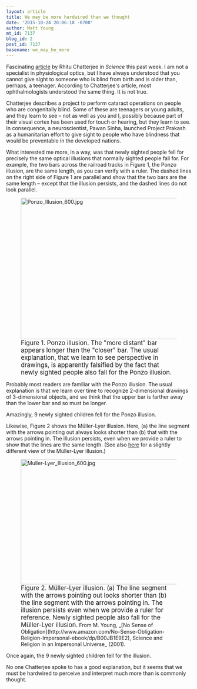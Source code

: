 ```yaml
---
layout: article
title: We may be more hardwired than we thought
date: '2015-10-24 20:06:18 -0700'
author: Matt Young
mt_id: 7137
blog_id: 2
post_id: 7137
basename: we_may_be_more
---
```

Fascinating [article](http://www.sciencemag.org/content/350/6259/372.full) by Rhitu Chatterjee in _Science_ this past week. I am not a specialist in physiological optics, but I have always understood that you cannot give sight to someone who is blind from birth and is older than, perhaps, a teenager. According to Chatterjee's article, most ophthalmologists understood the same thing. It is not true.

Chatterjee describes a project to perform cataract operations on people who are congenitally blind. Some of these are teenagers or young adults, and they learn to see &ndash; not as well as you and I, possibly because part of their visual cortex has been used for touch or hearing, but they learn to see. In consequence, a neuroscientist, Pawan Sinha, launched Project Prakash as a humanitarian effort to give sight to people who have blindness that would be preventable in the developed nations.

What interested me more, in a way, was that newly sighted people fell for precisely the same optical illusions that normally sighted people fall for. For example, the two bars across the railroad tracks in Figure 1, the Ponzo illusion, are the same length, as you can verify with a ruler. The dashed lines on the right side of Figure 1 are parallel and show that the two bars are the same length &ndash; except that the illusion persists, and the dashed lines do not look parallel.

<figure>
<img src="http://pandasthumb.org/archives/2015/10/24/Ponzo_Illusion_600.jpg" alt="Ponzo_Illusion_600.jpg" width="600" height="384" />
<figcaption markdown="span">
<big>Figure 1. Ponzo illusion.  The "more distant" bar appears longer than the "closer" bar. The usual explanation, that we learn to see perspective in drawings, is apparently falsified by the fact that newly sighted people also fall for the Ponzo illusion.</big>

</figcaption>
</figure>

Probably most readers are familiar with the Ponzo illusion. The usual explanation is that we learn over time to recognize 2-dimensional drawings of 3-dimensional objects, and we think that the upper bar is farther away than the lower bar and so must be longer.

Amazingly, 9 newly sighted children fell for the Ponzo illusion.

Likewise, Figure 2 shows the M&uuml;ller-Lyer illusion. Here, (a) the line segment with the arrows pointing out always looks shorter than (b) that with the arrows pointing in. The illusion persists, even when we provide a ruler to show that the lines are the same length. (See also [here](http://www.sciencemag.org/content/350/6259/372/F2.large.jpg) for a slightly different view of the M&uuml;ller-Lyer illusion.)

<figure>
<img src="http://pandasthumb.org/archives/2015/10/24/Muller-Lyer_Illusion_600.jpg" alt="Muller-Lyer_Illusion_600.jpg" width="600" height="340" />
<figcaption markdown="span">
<big>Figure 2. M&uuml;ller-Lyer illusion. (a) The line segment with the arrows pointing out looks shorter than (b) the line segment with the arrows pointing in. The illusion persists even when we provide a ruler for reference. Newly sighted people also fall for the M&uuml;ller-Lyer illusion.</big> From M. Young, _[No Sense of Obligation](http://www.amazon.com/No-Sense-Obligation-Religion-Impersonal-ebook/dp/B00JB1E9E2), Science and Religion in an Impersonal Universe_ (2001).

</figcaption>
</figure>

Once again, the 9 newly sighted children fell for the illusion. 

No one Chatterjee spoke to has a good explanation, but it seems that we must be hardwired to perceive and interpret much more than is commonly thought.
